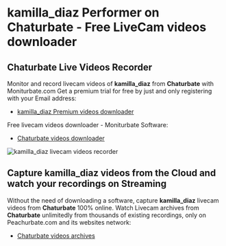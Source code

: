 # kamilla_diaz Performer on Chaturbate - Free LiveCam videos downloader

## Chaturbate Live Videos Recorder

Monitor and record livecam videos of **kamilla_diaz** from **Chaturbate** with Moniturbate.com
Get a premium trial for free by just and only registering with your Email address:
* [kamilla_diaz Premium videos downloader](https://moniturbate.com/request-demo-licence-key.html)

Free livecam videos downloader - Moniturbate Software:
* [Chaturbate videos downloader](https://moniturbate.com/moniturbate-download-software.html)

![kamilla_diaz livecam videos recorder](https://peachurnet.com/templates/moniturbate-software.png)


## Capture kamilla_diaz videos from the Cloud and watch your recordings on Streaming

Without the need of downloading a software, capture **kamilla_diaz** livecam videos from **Chaturbate** 100% online.
Watch Livecam archives from **Chaturbate** unlimitedly from thousands of existing recordings, only on Peachurbate.com and its websites network:
* [Chaturbate videos archives](https://peachurnet.com/)